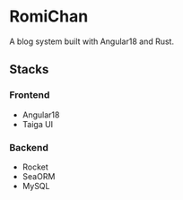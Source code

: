 # RomiChan

A blog system built with Angular18 and Rust.

## Stacks

### Frontend

- Angular18
- Taiga UI

### Backend

- Rocket
- SeaORM
- MySQL
  